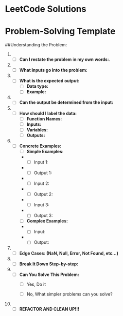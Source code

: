 # LeetCode Solutions

# Problem-Solving Template

##Understanding the Problem:
1. - [ ] **Can I restate the problem in my own words:**.
2. - [ ] **What inputs go into the problem:**
3. - [ ] **What is the expected output:**
      - [ ] **Data type:**
      - [ ] **Example:**
4. - [ ] **Can the output be determined from the input:**
5. - [ ] **How should I label the data:**
      - [ ] **Function Names:**
      - [ ] **Inputs:**
      - [ ] **Variables:**
      - [ ] **Outputs:**
6. - [ ] **Concrete Examples:**
      	- [ ] **Simple Examples:**
        + - [ ] Input 1:
      	+ - [ ] Output 1:
      	+ - [ ] Input 2:
      	+ - [ ] Output 2:
        + - [ ] Input 3:
      	+ - [ ] Output 3:
      	- [ ] **Complex Examples:**
      	+ - [ ] Input:
      	+ - [ ] Output:
7. - [ ] **Edge Cases: (NaN, Null, Error, Not Found, etc…)**
8. - [ ] **Break It Down Step-by-step:**
9. - [ ] **Can You Solve This Problem:**
      - [ ] Yes, Do it
      - [ ] No, What simpler problems can you solve?



10. - [ ] **REFACTOR AND CLEAN UP!!!**
